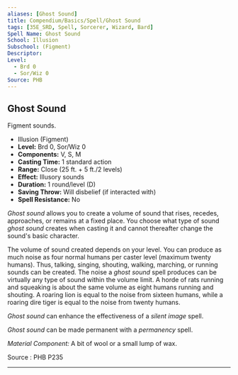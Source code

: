```yaml
---
aliases: [Ghost Sound]
title: Compendium/Basics/Spell/Ghost Sound
tags: [35E_SRD, Spell, Sorcerer, Wizard, Bard]
Spell Name: Ghost Sound
School: Illusion
Subschool: (Figment)
Descriptor: 
Level:
  - Brd 0
  - Sor/Wiz 0
Source: PHB
---
```



## Ghost Sound

Figment sounds.

*   Illusion (Figment)
*   **Level:** Brd 0, Sor/Wiz 0
*   **Components:** V, S, M
*   **Casting Time:** 1 standard action
*   **Range:** Close (25 ft. + 5 ft./2 levels)
*   **Effect:** Illusory sounds
*   **Duration:** 1 round/level (D)
*   **Saving Throw:** Will disbelief (if interacted with)
*   **Spell Resistance:** No

<p><i>Ghost sound</i> allows you to create a volume of sound that rises, recedes, approaches, or remains at a fixed place. You choose what type of sound <i>ghost sound</i> creates when casting it and cannot thereafter change the sound's basic character.</p><p>The volume of sound created depends on your level. You can produce as much noise as four normal humans per caster level (maximum twenty humans). Thus, talking, singing, shouting, walking, marching, or running sounds can be created. The noise a <i>ghost sound</i> spell produces can be virtually any type of sound within the volume limit. A horde of rats running and squeaking is about the same volume as eight humans running and shouting. A roaring lion is equal to the noise from sixteen humans, while a roaring dire tiger is equal to the noise from twenty humans.</p><p><i>Ghost sound</i> can enhance the effectiveness of a <i>silent image</i> spell.</p><p><i>Ghost sound</i> can be made permanent with a <i>permanency</i> spell.</p><p><i>Material Component:</i> A bit of wool or a small lump of wax.</p>

Source : PHB P235

---
